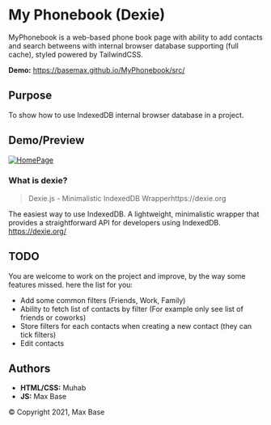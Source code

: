 # My Phonebook (Dexie)

MyPhonebook is a web-based phone book page with ability to add contacts and search betweens with internal browser database supporting (full cache), styled powered by TailwindCSS.

**Demo:** https://basemax.github.io/MyPhonebook/src/

## Purpose

To show how to use IndexedDB internal browser database in a project.

## Demo/Preview

[![HomePage](https://i.ibb.co/yXzps6r/screencapture-file-D-My-Phonebook-src-index-html-2022-01-18-21-52-08.png)](https://basemax.github.io/MyPhonebook/src/)

### What is dexie?

> Dexie.js - Minimalistic IndexedDB Wrapperhttps://dexie.org

The easiest way to use IndexedDB. A lightweight, minimalistic wrapper that provides a straightforward API for developers using IndexedDB. https://dexie.org/

## TODO

You are welcome to work on the project and improve, by the way some features missed. here the list for you:

- Add some common filters (Friends, Work, Family)
- Ability to fetch list of contacts by filter (For example only see list of friends or coworks)
- Store filters for each contacts when creating a new contact (they can tick filters)
- Edit contacts

## Authors

- **HTML/CSS:** Muhab
- **JS:** Max Base

© Copyright 2021, Max Base
